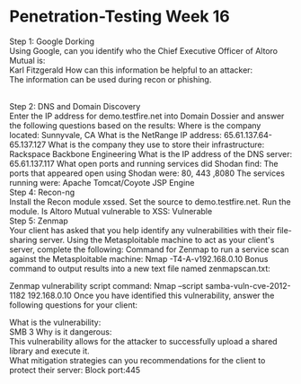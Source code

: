 # Penetration-Testing Week 16
<p> Step 1: Google Dorking<br>
Using Google, can you identify who the Chief Executive Officer of Altoro Mutual is:<br>
 Karl Fitzgerald
How can this information be helpful to an attacker:<br>
The information can be used during recon or phishing. </p>
<br>Step 2: DNS and Domain Discovery<br>
Enter the IP address for demo.testfire.net into Domain Dossier and answer the following questions based on the results:
Where is the company located:
Sunnyvale, CA
What is the NetRange IP address:
65.61.137.64-65.137.127
What is the company they use to store their infrastructure:
Rackspace Backbone Engineering
What is the IP address of the DNS server:
65.61.137.117
<brStep 3: Shodan<br>
What open ports and running services did Shodan find:
The ports that appeared open using Shodan were: 80, 443 ,8080
The services running were: Apache Tomcat/Coyote JSP Engine 
<br>Step 4: Recon-ng<br>
Install the Recon module xssed.
Set the source to demo.testfire.net.
Run the module.
Is Altoro Mutual vulnerable to XSS: Vulnerable 
<br>Step 5: Zenmap<br>
Your client has asked that you help identify any vulnerabilities with their file-sharing server. Using the Metasploitable machine to act as your client's server, complete the following:
Command for Zenmap to run a service scan against the Metasploitable machine:
Nmap -T4-A-v192.168.0.10 
Bonus command to output results into a new text file named zenmapscan.txt:


<p> 
 Zenmap vulnerability script command:
Nmap –script samba-vuln-cve-2012-1182 192.168.0.10
Once you have identified this vulnerability, answer the following questions for your client:


What is the vulnerability:<br>
SMB 3
Why is it dangerous:<br>
This vulnerability allows for the attacker to successfully upload a shared library and execute it. <br>
What mitigation strategies can you recommendations for the client to protect their server: Block port:445

</p>
